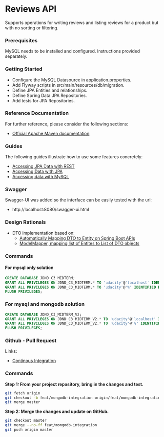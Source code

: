# Reviews API 
Supports operations for writing reviews and listing reviews for a product but with no sorting or filtering.

### Prerequisites
MySQL needs to be installed and configured. Instructions provided separately.

### Getting Started
* Configure the MySQL Datasource in application.properties.
* Add Flyway scripts in src/main/resources/db/migration.
* Define JPA Entities and relationships.
* Define Spring Data JPA Repositories.
* Add tests for JPA Repositories.

### Reference Documentation
For further reference, please consider the following sections:

* [Official Apache Maven documentation](https://maven.apache.org/guides/index.html)

### Guides
The following guides illustrate how to use some features concretely:

* [Accessing JPA Data with REST](https://spring.io/guides/gs/accessing-data-rest/)
* [Accessing Data with JPA](https://spring.io/guides/gs/accessing-data-jpa/)
* [Accessing data with MySQL](https://spring.io/guides/gs/accessing-data-mysql/)


### Swagger

Swagger-UI was added so the interface can be easily tested with the url:

* http://localhost:8080/swagger-ui.html

### Design Rationals

* DTO implementation based on: 
  * [Automatically Mapping DTO to Entity on Spring Boot APIs](https://auth0.com/blog/automatically-mapping-dto-to-entity-on-spring-boot-apis/)
  * [ModelMapper, mapping list of Entites to List of DTO objects](https://stackoverflow.com/questions/47929674/modelmapper-mapping-list-of-entites-to-list-of-dto-objects)

### Commands

#### For mysql only solution
```sql
CREATE DATABASE JDND_C3_MIDTERM;
GRANT ALL PRIVILEGES ON JDND_C3_MIDTERM.* TO 'udacity'@'localhost' IDENTIFIED BY 'udacity';
GRANT ALL PRIVILEGES ON JDND_C3_MIDTERM.* TO 'udacity'@'%' IDENTIFIED BY 'udacity';
FLUSH PRIVILEGES;
```

### For mysql and mongodb solution
```sql
CREATE DATABASE JDND_C3_MIDTERM_V2;
GRANT ALL PRIVILEGES ON JDND_C3_MIDTERM_V2.* TO 'udacity'@'localhost' IDENTIFIED BY 'udacity';
GRANT ALL PRIVILEGES ON JDND_C3_MIDTERM_V2.* TO 'udacity'@'%' IDENTIFIED BY 'udacity';
FLUSH PRIVILEGES;
```


### Github - Pull Request

Links:
* [Continous Integration](https://github.com/marketplace/category/continuous-integration)


### Commands

**Step 1: From your project repository, bring in the changes and test.**
```bash
git fetch origin
git checkout -b feat/mongodb-integration origin/feat/mongodb-integration
git merge master
```

**Step 2: Merge the changes and update on GitHub.**
```bash
git checkout master
git merge --no-ff feat/mongodb-integration
git push origin master
```

